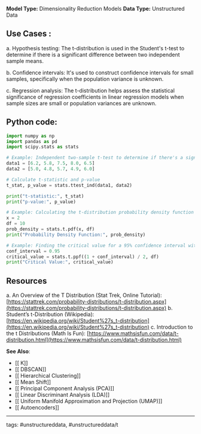 **Model Type:**  Dimensionality Reduction Models
**Data Type:**  Unstructured Data

## Use Cases :

a. Hypothesis testing: The t-distribution is used in the Student's t-test to determine if there is a significant difference between two independent sample means.

b. Confidence intervals: It's used to construct confidence intervals for small samples, specifically when the population variance is unknown.

c. Regression analysis: The t-distribution helps assess the statistical significance of regression coefficients in linear regression models when sample sizes are small or population variances are unknown.


## Python code: 

```python
import numpy as np
import pandas as pd
import scipy.stats as stats

# Example: Independent two-sample t-test to determine if there's a significant difference between two datasets
data1 = [6.2, 5.8, 7.5, 8.0, 6.5]
data2 = [5.0, 4.8, 5.7, 4.9, 6.0]

# Calculate t-statistic and p-value
t_stat, p_value = stats.ttest_ind(data1, data2)

print("t-statistic:", t_stat)
print("p-value:", p_value)

# Example: Calculating the t-distribution probability density function at x = 2 with 10 degrees of freedom
x = 2
df = 10
prob_density = stats.t.pdf(x, df)
print("Probability Density Function:", prob_density)

# Example: Finding the critical value for a 95% confidence interval with 10 degrees of freedom
conf_interval = 0.95
critical_value = stats.t.ppf((1 + conf_interval) / 2, df)
print("Critical Value:", critical_value)
```


## Resources

a. An Overview of the T Distribution (Stat Trek, Online Tutorial): [https://stattrek.com/probability-distributions/t-distribution.aspx](https://stattrek.com/probability-distributions/t-distribution.aspx)
b. Student’s t-Distribution (Wikipedia): [https://en.wikipedia.org/wiki/Student%27s_t-distribution](https://en.wikipedia.org/wiki/Student%27s_t-distribution)
c. Introduction to the t Distributions (Math Is Fun): [https://www.mathsisfun.com/data/t-distribution.html](https://www.mathsisfun.com/data/t-distribution.html)

**See Also**:

- [[ K]]
- [[ DBSCAN]]
- [[ Hierarchical Clustering]]
- [[ Mean Shift]]
- [[ Principal Component Analysis (PCA)]]
- [[ Linear Discriminant Analysis (LDA)]]
- [[ Uniform Manifold Approximation and Projection (UMAP)]]
- [[ Autoencoders]]

---
tags: #unstructureddata, #unstructureddata/t
